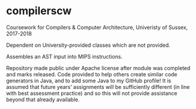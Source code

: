 # compilerscw
Coursework for Compilers &amp; Computer Architecture, Univeristy of Sussex, 2017-2018

Dependent on University-provided classes which are not provided.

Assembles an AST input into MIPS instructions.

Repository made public under Apache license after module was completed and marks released. Code provided to help others create similar code generators in Java, and to add some Java to my GitHub profile! It is assumed that future years&rsquo; assignments will be sufficiently different (in line with best assessment practice) and so this will not provide assistance beyond that already available.
